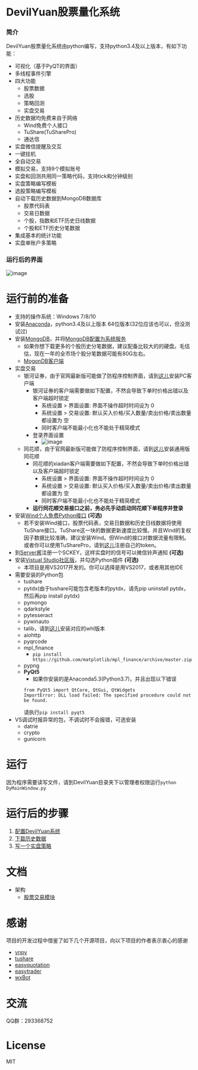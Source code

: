 # DevilYuan股票量化系统
### 简介
DevilYuan股票量化系统由python编写，支持python3.4及以上版本，有如下功能：
- 可视化（基于PyQT的界面）
- 多线程事件引擎
- 四大功能
    - 股票数据
    - 选股
    - 策略回测
    - 实盘交易
- 历史数据均免费来自于网络
    - Wind免费个人接口
    - TuShare(TuSharePro)
    - 通达信
- 实盘微信提醒及交互
- 一键挂机
- 全自动交易
- 模拟交易，支持9个模拟账号
- 实盘和回测共用同一策略代码，支持tick和分钟级别
- 实盘策略编写模板
- 选股策略编写模板
- 自动下载历史数据到MongoDB数据库
    - 股票代码表
    - 交易日数据
    - 个股，指数和ETF历史日线数据
    - 个股和ETF历史分笔数据
- 集成基本的统计功能
- 实盘单账户多策略

### 运行后的界面
![image](https://github.com/moyuanz/DevilYuan/blob/master/docs/main.png)

# 运行前的准备
- 支持的操作系统：Windows 7/8/10
- 安装[Anaconda](https://www.anaconda.com/download/)，python3.4及以上版本 64位版本(32位应该也可以，但没测试过)
- 安装[MongoDB](https://www.mongodb.com/download-center#production)，并将[MongoDB配置为系统服务](https://docs.mongodb.com/manual/tutorial/install-mongodb-on-windows/#configure-a-windows-service-for-mongodb-community-edition)
    -  如果你想下载更多的个股历史分笔数据，建议配备比较大的的硬盘。毛估估，现在一年的全市场个股分笔数据可能有80G左右。
    -  [MogonDB客户端](https://robomongo.org/download)
-  实盘交易
    - 银河证券，由于官网最新版可能做了防程序控制界面，请到[这儿](https://github.com/moyuanz/Box/blob/master/BinaryStar3.2.exe)安装PC客户端
        - 银河证券的客户端需要做如下配置，不然会导致下单时价格出错以及客户端超时锁定
            - 系统设置 > 界面设置: 界面不操作超时时间设为 0
            - 系统设置 > 交易设置: 默认买入价格/买入数量/卖出价格/卖出数量 都设置为 空
            - 同时客户端不能最小化也不能处于精简模式
        - 登录界面设置
            - ![image](https://github.com/moyuanz/DevilYuan/blob/master/docs/trade/yhLoginUI.jpg)
    - 同花顺，由于官网最新版可能做了防程序控制界面，请到[这儿](https://github.com/shidenggui/easytrader/issues/272)安装通用版同花顺
        - 同花顺的xiadan客户端需要做如下配置，不然会导致下单时价格出错以及客户端超时锁定
            - 系统设置 > 界面设置: 界面不操作超时时间设为 0
            - 系统设置 > 交易设置: 默认买入价格/买入数量/卖出价格/卖出数量 都设置为 空
            - 同时客户端不能最小化也不能处于精简模式
        - **运行同花顺交易接口之前，务必先手动启动同花顺下单程序并登录**
- 安装[Wind个人免费Python接口](http://dajiangzhang.com/document) **(可选)**
    - 若不安装Wind接口，股票代码表，交易日数据和历史日线数据将使用TuShare接口。TuShare这一块的数据更新速度比较慢。并且Wind的复权因子数据比较准确，建议安装Wind。但Wind的接口对数据流量有限制。或者你可以使用TuSharePro，请到[这儿](https://tushare.pro/register?reg=124019)注册自己的token。
- 到[Server酱](http://sc.ftqq.com/3.version)注册一个SCKEY，这样实盘时的信号可以微信铃声通知 **(可选)**
- 安装[Vistual Studio社区版](https://www.visualstudio.com/zh-hans/)，并勾选Python插件 **(可选)**
    - 本项目是用VS2017开发的。你可以选择是用VS2017，或者用其他IDE 
- 需要安装的Python包
    - tushare
    - pytdx(由于tushare可能包含老版本的pytdx，请先pip uninstall pytdx，然后再pip install pytdx)
    - pymongo
    - qdarkstyle
    - pytesseract
    - pywinauto
    - talib，请到[这儿](https://www.lfd.uci.edu/~gohlke/pythonlibs/#ta-lib)安装对应的whl版本
    - aiohttp
    - pyqrcode
    - mpl_finance
        - `pip install https://github.com/matplotlib/mpl_finance/archive/master.zip`
    - pypng
    - **PyQt5**
        - 如果你安装的是Anaconda5.3(Python3.7)，并且出现以下错误
        ```
        from PyQt5 import QtCore, QtGui, QtWidgets
        ImportError: DLL load failed: The specified procedure could not be found.
        ```
        请执行`pip install pyqt5`
- VS调试时报异常的包，不调试时不会报错，可选安装
    - datrie
    - crypto
    - gunicorn

# 运行
因为程序需要读写文件，请到DevilYuan目录夹下以管理者权限运行`python DyMainWindow.py`

# 运行后的步骤
1. [配置DevilYuan系统](https://github.com/moyuanz/DevilYuan/blob/master/docs/Config.md)
2. [下载历史数据](https://github.com/moyuanz/DevilYuan/blob/master/docs/data/DownloadHistoryData.md)
3. [写一个实盘策略](https://github.com/moyuanz/DevilYuan/blob/master/docs/trade/WriteATradeStrategy.md)

# 文档
- 架构
    - [股票交易模块](https://github.com/moyuanz/DevilYuan/blob/master/docs/trade/trade_xmind.png)

# 感谢
项目的开发过程中借鉴了如下几个开源项目，向以下项目的作者表示衷心的感谢
- [vnpy](https://github.com/vnpy/vnpy)
- [tushare](https://github.com/waditu/tushare)
- [easyquotation](https://github.com/shidenggui/easyquotation)
- [easytrader](https://github.com/shidenggui/easytrader)
- [wxBot](https://github.com/liuwons/wxBot)

# 交流

QQ群：293368752

# License
MIT

